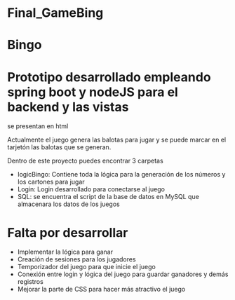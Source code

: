 # Final_GameBing

# Bingo

# Prototipo desarrollado empleando spring boot y nodeJS para el backend y las vistas
se presentan en html

Actualmente el juego genera las balotas para jugar y se puede marcar en el tarjetón las balotas
que se generan.


Dentro de este proyecto puedes encontrar 3 carpetas

- logicBingo: Contiene toda la lógica para la generación de los números y los cartones para jugar
- Login: Login desarrollado para conectarse al juego
- SQL: se encuentra el script de la base de datos en MySQL que almacenara los datos de los juegos


# Falta por desarrollar

- Implementar la lógica para ganar
- Creación de sesiones para los jugadores
- Temporizador del juego para que inicie el juego
- Conexión entre login y lógica del juego para guardar ganadores y demás registros
- Mejorar la parte de CSS para hacer más atractivo el juego
